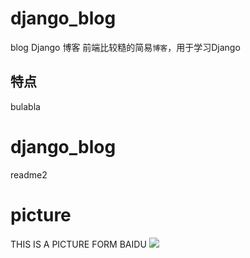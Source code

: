 # django_blog
blog Django 博客
前端比较糙的简易`博客`，用于学习Django

## 特点
bulabla

# django_blog 
  readme2

# picture
THIS IS A PICTURE FORM BAIDU
![]("http://img4.imgtn.bdimg.com/it/u=531203463,1186137673&fm=26&gp=0.jpg")
